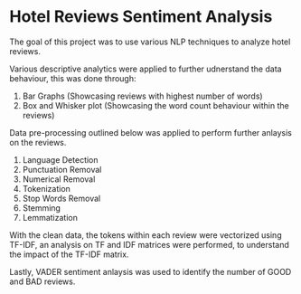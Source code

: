# Hotel Reviews Sentiment Analysis
The goal of this project was to use various NLP techniques to analyze hotel reviews. 

Various descriptive analytics were applied to further udnerstand the data behaviour, this was done through:
1. Bar Graphs (Showcasing reviews with highest number of words)
2. Box and Whisker plot (Showcasing the word count behaviour within the reviews)

Data pre-processing outlined below was applied to perform further anlaysis on the reviews.
1. Language Detection
2. Punctuation Removal 
3. Numerical Removal
4. Tokenization 
5. Stop Words Removal
6. Stemming
7. Lemmatization 

With the clean data, the tokens within each review were vectorized using TF-IDF, an analysis on TF and IDF matrices were performed, 
to understand the impact of the TF-IDF matrix. 

Lastly, VADER sentiment anlaysis was used to identify the number of GOOD and BAD reviews. 

